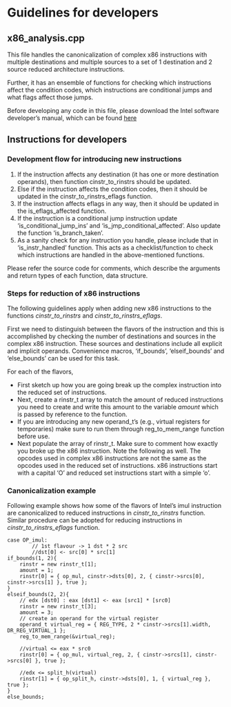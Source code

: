 Guidelines for developers
========================
x86_analysis.cpp
----------------

This file handles the canonicalization of complex x86 instructions with multiple destinations and multiple sources to a set of 1 destination and 2 source reduced architecture instructions.

Further, it has an ensemble of functions for checking which instructions affect the condition codes, which instructions are conditional jumps and what flags affect those jumps.

Before developing any code in this file, please download the Intel software developer’s manual, which can be found [here](http://www.intel.com/content/dam/www/public/us/en/documents/manuals/64-ia-32-architectures-software-developer-instruction-set-reference-manual-325383.pdf)

## Instructions for developers


### Development flow for introducing new instructions

1.	If the instruction affects any destination (it has one or more destination operands), then function cinstr_to_rinstrs should be updated.
2.	Else if the instruction affects the condition codes, then it should be updated in the cinstr_to_rinstrs_eflags function.
3.	If the instruction affects eflags in any way, then it should be updated in the is_eflags_affected function.
4.	If the instruction is a conditional jump instruction update ‘is_conditional_jump_ins’ and ‘is_jmp_conditional_affected’. Also update the function ‘is_branch_taken’.
10.	As a sanity check for any instruction you handle, please include that in ‘is_instr_handled’ function. This acts as a checklist/function to check which instructions are handled in the above-mentioned functions.

Please refer the source code for comments, which describe the arguments and return types of each function, data structure.

### Steps for reduction of x86 instructions

The following guidelines apply when adding new x86 instructions to the functions *cinstr_to_rinstrs* and *cinstr_to_rinstrs_eflags*. 

First we need to distinguish between the flavors of the instruction and this is accomplished by checking the number of destinations and sources in the complex x86 instruction. These sources and destinations include all explicit and implicit operands. Convenience macros, ‘if_bounds’, ‘elseif_bounds’ and ‘else_bounds’ can be used for this task.

For each of the flavors,
*	First sketch up how you are going break up the complex instruction into the reduced set of instructions.
*	Next, create a rinstr_t array to match the amount of reduced instructions you need to create and write this amount to the variable *amount* which is passed by reference to the function.
*	If you are introducing any new operand_t’s (e.g., virtual registers for temporaries) make sure to run them through reg_to_mem_range function before use.
*	Next populate the array of rinstr_t. Make sure to comment how exactly you broke up the x86 instruction.
Note the following as well.
The opcodes used in complex x86 instructions are not the same as the opcodes used in the reduced set of instructions. x86 instructions start with a capital ‘O’ and reduced set instructions start with a simple ‘o’.

### Canonicalization example 

Following example shows how some of the flavors of Intel’s imul instruction are canonicalized to reduced instructions in *cinstr_to_rinstrs* function. Similar procedure can be adopted for reducing instructions in *cinstr_to_rinstrs_eflags* function.
 
	case OP_imul:
			// 1st flavour -> 1 dst * 2 src
			//dst[0] <- src[0] * src[1]
	if_bounds(1, 2){
		rinstr = new rinstr_t[1];
		amount = 1;
		rinstr[0] = { op_mul, cinstr->dsts[0], 2, { cinstr->srcs[0], cinstr->srcs[1] }, true };
	}
	elseif_bounds(2, 2){
		// edx [dst0] : eax [dst1] <- eax [src1] * [src0] 
		rinstr = new rinstr_t[3];
		amount = 3;
		// create an operand for the virtual register
		operand_t virtual_reg = { REG_TYPE, 2 * cinstr->srcs[1].width, DR_REG_VIRTUAL_1 };
		reg_to_mem_range(&virtual_reg);

		//virtual <= eax * src0
		rinstr[0] = { op_mul, virtual_reg, 2, { cinstr->srcs[1], cinstr->srcs[0] }, true };

		//edx <= split_h(virtual)
		rinstr[1] = { op_split_h, cinstr->dsts[0], 1, { virtual_reg }, true };
	}
	else_bounds;






